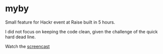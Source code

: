 # myby
Small feature for Hackr event at Raise built in 5 hours.

I did not focus on keeping the code clean, given the challenge of the quick hard dead line.

Watch the [screencast](https://vimeo.com/191419917)
